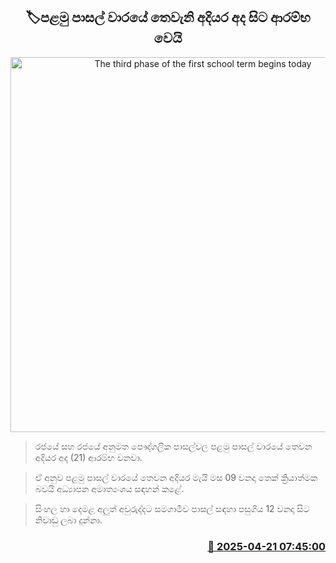 <p align='center'><b><h2 align='center' title='The third phase of the first school term begins today'>🏷පළමු පාසල් වාරයේ තෙවැනි අදියර අද සිට ආරම්භ වෙයි</h2></b></p>
<p align='center'><img src='https://helakuru.sgp1.cdn.digitaloceanspaces.com/esana/images/lib/school-students[1].jpg' width='600' alt='The third phase of the first school term begins today'></p>

> රජයේ සහ රජයේ අනුමත පෞද්ගලික පාසල්වල පළමු පාසල් වාරයේ තෙවන අදියර අද (21) ආරම්භ වනවා.

> ඒ අනුව පළමු පාසල් වාරයේ තෙවන අදියර මැයි මස 09 වනදා තෙක් ක්‍රියාත්මක බවයි අධ්‍යාපන අමාත්‍යංශය සඳහන් කළේ.

> සිංහල හා දෙමළ අලුත් අවුරුද්දට සමගාමීව පාසල් සඳහා පසුගිය 12 වනදා සිට නිවාඩු ලබා දුන්නා.



<h3 align='right'><a href='https://www.helakuru.lk/esana/p/109361/'>📅 2025-04-21 07:45:00</a></h3>
